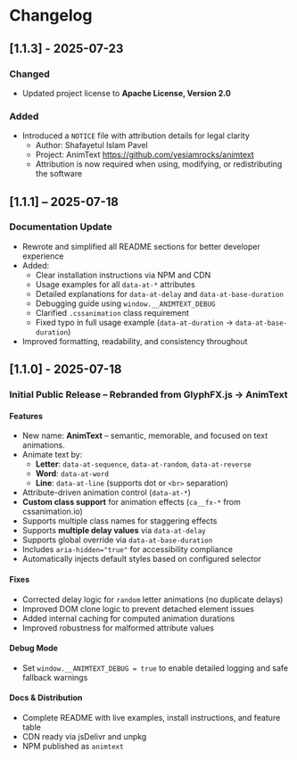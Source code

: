 # Changelog

## [1.1.3] - 2025-07-23

### Changed

- Updated project license to **Apache License, Version 2.0**

### Added

- Introduced a `NOTICE` file with attribution details for legal clarity
  - Author: Shafayetul Islam Pavel
  - Project: AnimText https://github.com/yesiamrocks/animtext
  - Attribution is now required when using, modifying, or redistributing the software

## [1.1.1] – 2025-07-18

### Documentation Update

- Rewrote and simplified all README sections for better developer experience
- Added:
  - Clear installation instructions via NPM and CDN
  - Usage examples for all `data-at-*` attributes
  - Detailed explanations for `data-at-delay` and `data-at-base-duration`
  - Debugging guide using `window.__ANIMTEXT_DEBUG`
  - Clarified `.cssanimation` class requirement
  - Fixed typo in full usage example (`data-at-duration` → `data-at-base-duration`)
- Improved formatting, readability, and consistency throughout

## [1.1.0] - 2025-07-18

### Initial Public Release – Rebranded from GlyphFX.js → AnimText

#### Features

- New name: **AnimText** – semantic, memorable, and focused on text animations.
- Animate text by:
  - **Letter**: `data-at-sequence`, `data-at-random`, `data-at-reverse`
  - **Word**: `data-at-word`
  - **Line**: `data-at-line` (supports dot or `<br>` separation)
- Attribute-driven animation control (`data-at-*`)
- **Custom class support** for animation effects (`ca__fx-*` from cssanimation.io)
- Supports multiple class names for staggering effects
- Supports **multiple delay values** via `data-at-delay`
- Supports global override via `data-at-base-duration`
- Includes `aria-hidden="true"` for accessibility compliance
- Automatically injects default styles based on configured selector

#### Fixes

- Corrected delay logic for `random` letter animations (no duplicate delays)
- Improved DOM clone logic to prevent detached element issues
- Added internal caching for computed animation durations
- Improved robustness for malformed attribute values

#### Debug Mode

- Set `window.__ANIMTEXT_DEBUG = true` to enable detailed logging and safe fallback warnings

#### Docs & Distribution

- Complete README with live examples, install instructions, and feature table
- CDN ready via jsDelivr and unpkg
- NPM published as `animtext`
